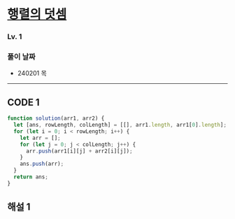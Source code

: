 # [행렬의 덧셈](https://school.programmers.co.kr/learn/courses/30/lessons/12950)

### Lv. 1

### 풀이 날짜

- 240201 목

---

## CODE 1

```javascript
function solution(arr1, arr2) {
  let [ans, rowLength, colLength] = [[], arr1.length, arr1[0].length];
  for (let i = 0; i < rowLength; i++) {
    let arr = [];
    for (let j = 0; j < colLength; j++) {
      arr.push(arr1[i][j] + arr2[i][j]);
    }
    ans.push(arr);
  }
  return ans;
}
```

## 해설 1
